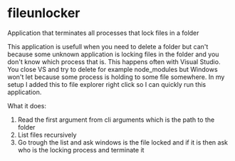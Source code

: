# fileunlocker
Application that terminates all processes that lock files in a folder

This application is usefull when you need to delete a folder but can't because some unknown application is locking files in the folder and you don't know which process that is. This happens often with Visual Studio. You close VS and try to delete for example node_modules but Windows won't let because some process is holding to some file somewhere. In my setup I added this to file explorer right click so I can quickly run this application.

What it does:
1) Read the first argument from cli arguments which is the path to the folder
2) List files recursively
3) Go trough the list and ask windows is the file locked and if it is then ask who is the locking process and terminate it
